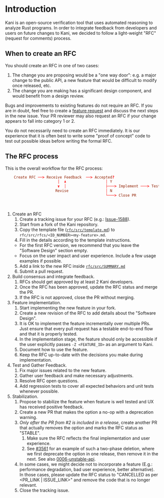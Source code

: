 # Introduction

Kani is an open-source verification tool that uses automated reasoning to analyze Rust programs. In order to
integrate feedback from developers and users on future changes to Kani, we decided to follow a light-weight
"RFC" (request for comments) process.

## When to create an RFC

You should create an RFC in one of two cases:

1. The change you are proposing would be a "one way door": e.g. a major change to the public API, a new feature that would be difficult to modify once released, etc.
2. The change you are making has a significant design component, and would benefit from a design review.

Bugs and improvements to existing features do not require an RFC.
If you are in doubt, feel free to create  a [feature request](https://github.com/model-checking/kani/issues/new?assignees=&labels=&template=feature_request.md) and discuss the next steps in the new issue.
Your PR reviewer may also request an RFC if your change appears to fall into category 1 or 2.

You do not necessarily need to create an RFC immediately. It is our experience that it is often best to write some "proof of concept" code to test out possible ideas before writing the formal RFC.

## The RFC process

This is the overall workflow for the RFC process:

```toml
    Create RFC ──> Receive Feedback  ──> Accepted?
                        │  ∧                  │ Y
                        ∨  │                  ├───> Implement ───> Test + Feedback ───> Stabilize?
                       Revise                 │ N                                          │ Y
                                              └───> Close PR                               ├───> RFC Stable
                                                                                           │ N
                                                                                           └───> Remove feature
```

1. Create an RFC
   1. Create a tracking issue for your RFC (e.g.: [Issue-1588](https://github.com/model-checking/kani/issues/1588)).
   2. Start from a fork of the Kani repository.
   3. Copy the template file ([`rfc/src/template.md`](./template.md)) to `rfc/src/rfcs/<ID_NUMBER><my-feature>.md`.
   4. Fill in the details according to the template instructions.
     - For the first RFC version, we recommend that you leave the "Software Design" section empty.
     - Focus on the user impact and user experience.
       Include a few usage examples if possible.
   5. Add a link to the new RFC inside [`rfc/src/SUMMARY.md`](https://github.com/model-checking/kani/blob/main/rfc/src/SUMMARY.md)
   6. Submit a pull request.
2. Build consensus and integrate feedback.
   1. RFCs should get approved by at least 2 Kani developers.
   2. Once the RFC has been approved, update the RFC status and merge the PR.
   3. If the RFC is not approved, close the PR without merging.
3. Feature implementation.
   1. Start implementing the new feature in your fork.
   2. Create a new revision of the RFC to add details about the "Software Design".
   3. It is OK to implement the feature incrementally over multiple PRs.
      Just ensure that every pull request has a testable end-to-end flow and that it is properly tested.
   4. In the implementation stage, the feature should only be accessible if the user explicitly passes
      `-Z <FEATURE_ID>` as an argument to Kani.
   5. Document how to use the feature.
   6. Keep the RFC up-to-date with the decisions you make during implementation.
4. Test and Gather Feedback.
   1. Fix major issues related to the new feature.
   2. Gather user feedback and make necessary adjustments.
   3. Resolve RFC open questions.
   4. Add regression tests to cover all expected behaviors and unit tests whenever possible.
5. Stabilization.
   1. Propose to stabilize the feature when feature is well tested and UX has received positive feedback.
   2. Create a new PR that makes the option a no-op with a deprecation warning.
   3. *Only after the PR from #2 is included in a release*, create another PR that actually removes the option and marks the RFC status as "STABLE".
      1. Make sure the RFC reflects the final implementation and user experience.
      2. See [#3561](https://github.com/model-checking/kani/issues/3561) for an example of such a two-phase deletion, where we first deprecate the option in one release, then remove it in the next. See also [0006-unstable-api](rfcs/0006-unstable-api.md).
   3. In some cases, we might decide not to incorporate a feature
      (E.g.: performance degradation, bad user experience, better alternative).
      In those cases, please update the RFC status to "CANCELLED as per <PR_LINK | ISSUE_LINK>" and remove the code
      that is no longer relevant.
   4. Close the tracking issue.
